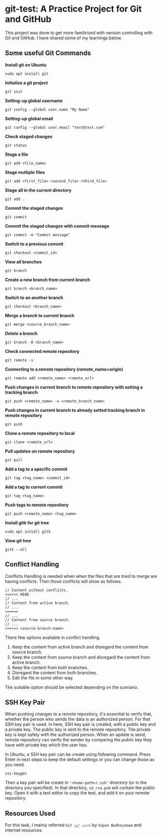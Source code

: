 
# git-test: A Practice Project for Git and GitHub 

This project was done to get more familirized with version controlling with Git and GitHub. I have shared some of my learnings below.

## Some useful Git Commands

**Install git on Ubuntu**
```
sudo apt install git
```

**Initialize a git project**
```
git init
```

**Setting-up global username**
```
git config --global user.name "My Name"
```

**Setting-up global email**
```
git config --global user.email "test@test.com"
```

**Check staged changes**
```
git status
```

**Stage a file**
```
git add <file_name>
```

**Stage multiple files**
```
git add <first_file> <second_file> <third_file>
```

**Stage all in the current directory**
```
git add .
```

**Commit the staged changes**
```
git commit
```

**Commit the staged changes with commit message**
```
git commit -m "Commit message"
```

**Switch to a previous commit**
```
git checkout <commit_id>
```

**View all branches**
```
git branch
```

**Create a new branch from current branch**
```
git branch <branch_name>
```

**Switch to an another branch**
```
git checkout <branch_name>
```

**Merge a branch to current branch**
```
git merge <source_branch_name>
```

**Delete a branch**
```
git branch -D <branch_name>
```

**Check connected remote repository**
```
git remote -v
```

**Connecting to a remote repository (remote_name=origin)**
```
git remote add <remote_name> <remote_url>
```

**Push changes in current branch to remote repository with setting a tracking branch**
```
git push <remote_name> -u <remote_branch_name>
```

**Push changes in current branch to already setted tracking branch in remote repository**
```
git push
```

**Clone a remote repository to local**
```
git clone <remote_url>
```

**Pull updates on remote repository**
```
git pull
```

**Add a tag to a specific commit**
```
git tag <tag_name> <commit_id>
```

**Add a tag to current commit**
```
git tag <tag_name>
```

**Push tags to remote repository**
```
git push <remote_name> <tag_name>
```

**Install gitk for git tree**
```
sudo apt install gitk
```

**View git tree**
```
gitk --all
```

## Conflict Handling

Conflicts Handling is needed when when the files that are tried to merge are having conflicts. Then those conflicts will show as follows.

```
// Content without conflicts.
<<<<<< HEAD
// ...
// Content from active branch.
// ...
======
// ...
// Content from source branch.
// ...
>>>>>> <source-branch-name>
```

There few options available in conflict handling.

1. Keep the content from active branch and disregard the content from source branch.
2. Keep the content from source branch and disregard the content from active branch.
3. Keep the content from both branches.
4. Disregard the content from both branches.
5. Edit the file in some other way.

The suitable option should be selected depending on the scenario.

## SSH Key Pair

When pushing changes to a remote repository, it's essential to verify that, whether the person who sends the data is an authorized person. For that SSH key pair is used. In here, SSH key pair is created, with a public key and a private key. The public key is sent to the remote repository. The private key is kept safely with the authorized person. When an update is send, remote repository can verify the sender by comparing the public key they have with private key which the user has.

In Ubuntu, a SSH key pair can be create using following command. Press Enter in next steps to keep the default settings or you can change those as you need.
```
sss-keygen
```

Then a key pair will be create in `'<home-path>/.ssh'` directory (or in the directory you specified). In that directory, `id_rsa.pub` will contain the public key. Open it with a text editor to copy the text, and add it on your remote repository.

## Resources Used
For this task, I mainly referred `Git මුල් පොත` by `Supun Budhajeewa` and internet resources.
